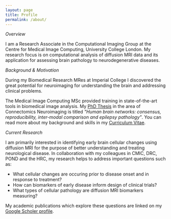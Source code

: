 ```yaml
---
layout: page
title: Profile
permalink: /about/
---
```


<em>Overview</em>

I am a Research Associate in the Computational Imaging Group at the Centre for Medical Image Computing, University College London. My research focus is on computational analysis of diffusion MRI data and its application for assessing brain pathology to neurodegenerative diseases.

<em>Background & Motivation</em>

During my Biomedical Research MRes at Imperial College I discovered the great potential for neuroimaging for understanding the brain and addressing clinical problems. 

The Medical Image Computing MSc provided training in state-of-the-art tools in biomedical image analysis. My [PhD Thesis][phd-thesis-link] in the area of Connectomics Neuroimaging is titled <em>"Human brain networks: consensus, reproducibility, inter-modal comparison and epilepsy pathology"</em>. You can read more about my background and skills in my <a href="ChrisParker_CV.pdf">Curriculum Vitae</a>.

<em>Current Research</em>

I am primarily interested in identifying early brain cellular changes using diffusion MRI for the purpose of better understanding and treating neurological disease. In collaboration with my colleagues in CMIC, DRC, POND and the HRC, my research helps to address important questions such as: 
- What cellular changes are occuring prior to disease onset and in response to treatment? 
- How can biomarkers of early disease inform design of clinical trials?
- What types of cellular pathology are diffusion MRI biomarkers measuring? 

My academic publications which explore these questions are linked on my [Google Scholer profile][google-scholar].


[phd-thesis-link]: https://discovery.ucl.ac.uk/id/eprint/1535334/
[google-scholar]: https://scholar.google.com/citations?user=JkLjt2cAAAAJ&hl=en&oi=sra


